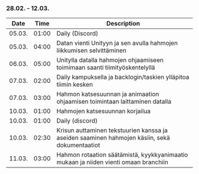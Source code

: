 ### 28.02. - 12.03.

| Date   | Time  | Description     |
| ------ | ----- | --------------- |
| 05.03. | 01:00 | Daily (Discord) |
| 05.03. | 04:00 | Datan vienti Unityyn ja sen avulla hahmojen liikkumisen selvittäminen |
| 06.03. | 05:00 | Unitylla datalla hahmojen ohjaamiseen toimimaan saanti tiimityöskentelyllä |
| 07.03. | 02:00 | Daily kampuksella ja backlogin/taskien ylläpitoa tiimin kesken |
| 07.03. | 03:00 | Hahmon katsesuunnan ja animaation ohjaamisen toimintaan laittaminen datalla |
| 10.03. | 01:00 | Hahmojen katsesuunnan korjailua |
| 10.03. | 01:00 | Daily (discord) |
| 10.03. | 02:30 | Krisun auttaminen tekstuurien kanssa ja aseiden saaminen hahmojen käsiin, sekä dokumentaatiot |
| 11.03. | 03:00 | Hahmon rotaation säätämistä, kyykkyanimaatio mukaan ja niiden vienti omaan branchiin |
